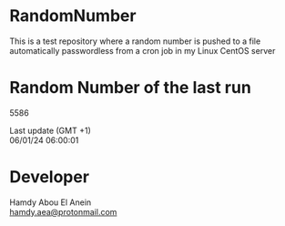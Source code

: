 # RandomNumber    
This is a test repository where a random number is pushed to a file automatically passwordless from a cron job in my Linux CentOS server    
# Random Number of the last run   
5586
      
Last update (GMT +1)    
06/01/24 06:00:01
# Developer    
Hamdy Abou El Anein   
hamdy.aea@protonmail.com
